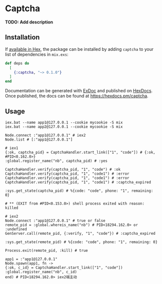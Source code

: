 # Captcha

**TODO: Add description**

## Installation

If [available in Hex](https://hex.pm/docs/publish), the package can be installed
by adding `captcha` to your list of dependencies in `mix.exs`:

```elixir
def deps do
  [
    {:captcha, "~> 0.1.0"}
  ]
end
```

Documentation can be generated with [ExDoc](https://github.com/elixir-lang/ex_doc)
and published on [HexDocs](https://hexdocs.pm). Once published, the docs can
be found at <https://hexdocs.pm/captcha>.

## Usage
~~~shell
iex.bat --name app1@127.0.0.1 --cookie mycookie -S mix
iex.bat --name app2@127.0.0.1 --cookie mycookie -S mix

Node.connect :"app1@127.0.0.1" # iex2
Node.list # [:"app1@127.0.0.1"]
~~~

~~~shell
# iex1
{:ok, captcha_pid} = CaptchaHandler.start_link(["1", "code"]) # {:ok, #PID<0.162.0>}
:global.register_name("nb", captcha_pid) # :yes

CaptchaHandler.verify(captcha_pid, "1", "code") # :ok
CaptchaHandler.verify(captcha_pid, "1", "code1") # :error
CaptchaHandler.verify(captcha_pid, "1", "code1") # :error
CaptchaHandler.verify(captcha_pid, "1", "code1") # :captcha_expired

:sys.get_state(captcha_pid) # %{code: "code", phone: "1", remaining: 0}

# ** (EXIT from #PID<0.153.0>) shell process exited with reason: killed
~~~

~~~shell
# iex2
Node.connect :"app1@127.0.0.1" # true or false
remote_pid = :global.whereis_name("nb") # PID<18294.162.0> or :undefined
GenServer.call(remote_pid, {:verify, "1", "code"}) # :captcha_expired

:sys.get_state(remote_pid) # %{code: "code", phone: "1", remaining: 0}

Process.exit(remote_pid, :kill) # true

app1 = :"app1@127.0.0.1"
Node.spawn(app1, fn ->
{:ok, c_id} = CaptchaHandler.start_link(["1", "code"])
:global.register_name("nb", c_id)
end) # PID<18294.162.0> iex2端主动
~~~